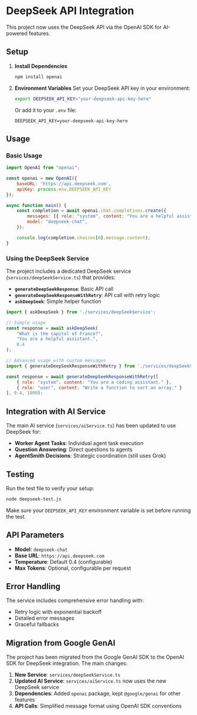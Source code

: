 # DeepSeek API Integration

This project now uses the DeepSeek API via the OpenAI SDK for AI-powered features.

## Setup

1. **Install Dependencies**
   ```bash
   npm install openai
   ```

2. **Environment Variables**
   Set your DeepSeek API key in your environment:
   ```bash
   export DEEPSEEK_API_KEY="your-deepseek-api-key-here"
   ```
   
   Or add it to your `.env` file:
   ```
   DEEPSEEK_API_KEY=your-deepseek-api-key-here
   ```

## Usage

### Basic Usage

```javascript
import OpenAI from "openai";

const openai = new OpenAI({
    baseURL: 'https://api.deepseek.com',
    apiKey: process.env.DEEPSEEK_API_KEY
});

async function main() {
    const completion = await openai.chat.completions.create({
        messages: [{ role: "system", content: "You are a helpful assistant." }],
        model: "deepseek-chat",
    });

    console.log(completion.choices[0].message.content);
}
```

### Using the DeepSeek Service

The project includes a dedicated DeepSeek service (`services/deepSeekService.ts`) that provides:

- **`generateDeepSeekResponse`**: Basic API call
- **`generateDeepSeekResponseWithRetry`**: API call with retry logic
- **`askDeepSeek`**: Simple helper function

```javascript
import { askDeepSeek } from './services/deepSeekService';

// Simple usage
const response = await askDeepSeek(
    "What is the capital of France?",
    "You are a helpful assistant.",
    0.4
);

// Advanced usage with custom messages
import { generateDeepSeekResponseWithRetry } from './services/deepSeekService';

const response = await generateDeepSeekResponseWithRetry([
    { role: "system", content: "You are a coding assistant." },
    { role: "user", content: "Write a function to sort an array." }
], 0.4, 1000);
```

## Integration with AI Service

The main AI service (`services/aiService.ts`) has been updated to use DeepSeek for:

- **Worker Agent Tasks**: Individual agent task execution
- **Question Answering**: Direct questions to agents
- **AgentSmith Decisions**: Strategic coordination (still uses Grok)

## Testing

Run the test file to verify your setup:

```bash
node deepseek-test.js
```

Make sure your `DEEPSEEK_API_KEY` environment variable is set before running the test.

## API Parameters

- **Model**: `deepseek-chat`
- **Base URL**: `https://api.deepseek.com`
- **Temperature**: Default 0.4 (configurable)
- **Max Tokens**: Optional, configurable per request

## Error Handling

The service includes comprehensive error handling with:
- Retry logic with exponential backoff
- Detailed error messages
- Graceful fallbacks

## Migration from Google GenAI

The project has been migrated from the Google GenAI SDK to the OpenAI SDK for DeepSeek integration. The main changes:

1. **New Service**: `services/deepSeekService.ts`
2. **Updated AI Service**: `services/aiService.ts` now uses the new DeepSeek service
3. **Dependencies**: Added `openai` package, kept `@google/genai` for other features
4. **API Calls**: Simplified message format using OpenAI SDK conventions 